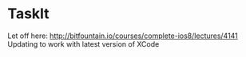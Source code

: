 # TaskIt
Let off here:  http://bitfountain.io/courses/complete-ios8/lectures/4141
Updating to work with latest version of XCode

